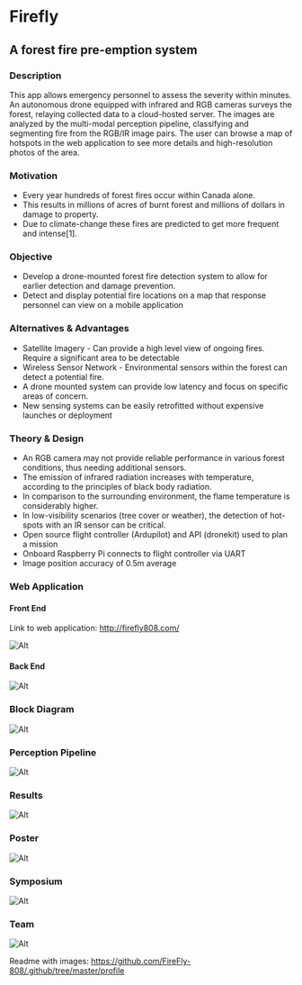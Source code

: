 # Firefly

## A forest fire pre-emption system

### Description
This app allows emergency personnel to assess the severity within minutes. An autonomous drone equipped with infrared and RGB cameras surveys the forest, relaying collected data to a cloud-hosted server. The images are analyzed by the multi-modal perception pipeline, classifying and segmenting fire from the RGB/IR image pairs. The user can browse a map of hotspots in the web application to see more details and high-resolution photos of the area.

### Motivation
- Every year hundreds of forest fires occur within Canada alone. 
- This results in millions of acres of burnt forest and millions of dollars in damage to property. 
- Due to climate-change these fires are predicted to get more frequent and intense[1].

### Objective
- Develop a drone-mounted forest fire detection system to allow for earlier detection and damage prevention. 
- Detect and display potential fire locations on a map that response personnel can view on a mobile application

### Alternatives & Advantages
- Satellite Imagery - Can provide a high level view of ongoing fires. Require a significant area to be detectable
- Wireless Sensor Network - Environmental sensors within the forest can detect a potential fire.
- A drone mounted system can provide low latency and focus on specific areas of concern.
- New sensing systems can be easily retrofitted without expensive launches or deployment 

### Theory & Design
- An RGB camera may not provide reliable performance in various forest conditions, thus needing additional sensors.
- The emission of infrared radiation increases with temperature, according to the principles of black body radiation.
- In comparison to the surrounding environment, the flame temperature is considerably higher.
- In low-visibility scenarios (tree cover or weather), the detection of hot-spots with an IR sensor can be critical.
- Open source flight controller (Ardupilot) and API (dronekit) used to plan a mission
- Onboard Raspberry Pi connects to flight controller via UART
- Image position accuracy of 0.5m average

### Web Application

#### Front End

Link to web application: 
http://firefly808.com/

![Alt](frontend.png "Title")

#### Back End

![Alt](server_diagram.png "Title")

### Block Diagram

![Alt](full_block_diagram.png "Title")

### Perception Pipeline

![Alt](ml_pipeline.png "Title")

### Results

![Alt](results.png "Title")

### Poster

![Alt](poster.png "Title")

### Symposium

![Alt](symposium.jpg "Title")

### Team

![Alt](team.jpg "Title")

Readme with images:
https://github.com/FireFly-808/.github/tree/master/profile

